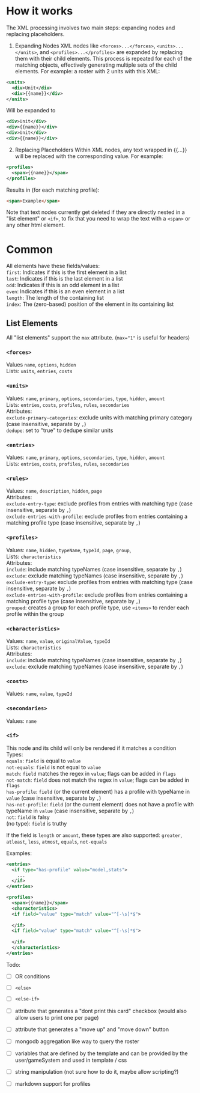 # How it works
The XML processing involves two main steps: expanding nodes and replacing placeholders.

1. Expanding Nodes
XML nodes like `<forces>...</forces>`, `<units>...</units>`, and `<profiles>...</profiles>` are expanded by replacing them with their child elements. This process is repeated for each of the matching objects, effectively generating multiple sets of the child elements.
For example: a roster with 2 units with this XML:
```xml
<units>
  <div>Unit</div>
  <div>{{name}}</div>
</units>
```
Will be expanded to
```xml
<div>Unit</div>
<div>{{name}}</div>
<div>Unit</div>
<div>{{name}}</div>
```

2. Replacing Placeholders
Within XML nodes, any text wrapped in {{...}} will be replaced with the corresponding value. For example:
```xml
<profiles>
  <span>{{name}}</span>
</profiles>
```
Results in (for each matching profile):
```html
<span>Example</span>
```

Note that text nodes currently get deleted if they are directly nested in a "list element" or `<if>`, to fix that you need to wrap the text with a `<span>` or any other html element.

# Common
All elements have these fields/values:  
`first`: Indicates if this is the first element in a list  
`last`: Indicates if this is the last element in a list  
`odd`: Indicates if this is an odd element in a list  
`even`: Indicates if this is an even element in a list  
`length`: The length of the containing list  
`index`: The (zero-based) position of the element in its containing list  

## List Elements

All "list elements" support the `max` attribute. (`max="1"` is useful for headers)  

### `<forces>`
Values `name`, `options`, `hidden`  
Lists: `units`, `entries`, `costs`  
### `<units>`
Values: `name`, `primary`, `options`, `secondaries`, `type`, `hidden`, `amount`  
Lists: `entries`, `costs`, `profiles`, `rules`, `secondaries`  
Attributes:  
`exclude-primary-categories`: exclude units with matching primary category (case insensitive, separate by `,`)  
`dedupe`: set to "true" to dedupe similar units  
### `<entries>`
Values: `name`, `primary`, `options`, `secondaries`, `type`, `hidden`, `amount`  
Lists: `entries`, `costs`, `profiles`, `rules`, `secondaries`
### `<rules>`
Values: `name`, `description`, `hidden`, `page`  
Attributes:  
`exclude-entry-type`: exclude profiles from entries with matching type (case insensitive, separate by `,`)  
`exclude-entries-with-profile`: exclude profiles from entries containing a matching profile type (case insensitive, separate by `,`)  
### `<profiles>`
Values:  `name`, `hidden`, `typeName`, `typeId`, `page`, `group`,  
Lists: `characteristics`  
Attributes:  
`include`: include matching typeNames (case insensitive, separate by `,`)  
`exclude`: exclude matching typeNames (case insensitive, separate by `,`)  
`exclude-entry-type`: exclude profiles from entries with matching type (case insensitive, separate by `,`)  
`exclude-entries-with-profile`:  exclude profiles from entries containing a matching profile type (case insensitive, separate by `,`)  
`grouped`: creates a group for each profile type, use `<items>` to render each profile within the group  
### `<characteristics>`
Values: `name`, `value`, `originalValue`, `typeId`  
Lists: `characteristics`  
Attributes:  
`include`: include matching typeNames (case insensitive, separate by `,`)  
`exclude`: exclude matching typeNames (case insensitive, separate by `,`)  
### `<costs>`
Values: `name`, `value`, `typeId`  
### `<secondaries>`
Values: `name`


### `<if>`
This node and its child will only be rendered if it matches a condition  
Types:  
`equals`: `field` is equal to `value`  
`not-equals`: `field` is not equal to `value`  
`match`: `field` matches the regex in `value`; flags can be added in `flags`  
`not-match`:  `field` does not match the regex in `value`; flags can be added in `flags`  
`has-profile`:  `field` (or the current element) has a profile with typeName in `value` (case insensitive, separate by `,`)  
`has-not-profile`:  `field` (or the current element) does not have a profile with typeName in `value` (case insensitive, separate by `,`)  
`not`: `field` is falsy  
(no type): `field` is truthy

If the field is `length` or `amount`, these types are also supported: `greater`, `atleast`, `less`, `atmost`, `equals`, `not-equals`

Examples:
```xml
<entries>
  <if type="has-profile" value="model,stats">
    ...
  </if>
</entries>
```
```xml
<profiles>
  <span>{{name}}</span>
  <characteristics>
  <if field="value" type="match" value="^[-\s]*$">
    
  </if>
  <if field="value" type="match" value="^[-\s]*$">
    
  </if>
  </characteristics>
</entries>
```

Todo:
- [ ] OR conditions
- [ ] `<else>`
- [ ] `<else-if>`
- [ ] attribute that generates a "dont print this card" checkbox (would also allow users to print one per page)
- [ ] attribute that generates a "move up" and "move down" button
- [ ] mongodb aggregation like way to query the roster
- [ ] variables that are defined by the template and can be provided by the user/gameSystem and used in template / css
- [ ] string manipulation (not sure how to do it, maybe allow scripting?)
- [ ] markdown support for profiles




